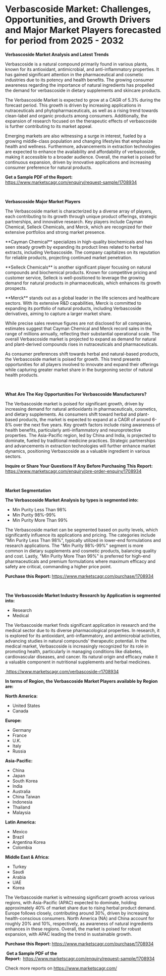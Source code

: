 <p><h1>Verbascoside Market: Challenges, Opportunities, and Growth Drivers and Major Market Players forecasted for period from 2025 - 2032</h1></p><p><strong>Verbascoside Market Analysis and Latest Trends</strong></p>
<p><p>Verbascoside is a natural compound primarily found in various plants, known for its antioxidant, antimicrobial, and anti-inflammatory properties. It has gained significant attention in the pharmaceutical and cosmetic industries due to its potency and health benefits. The growing consumer awareness regarding the importance of natural ingredients has propelled the demand for verbascoside in dietary supplements and skincare products.</p><p>The Verbascoside Market is expected to grow at a CAGR of 5.3% during the forecast period. This growth is driven by increasing applications in nutraceuticals and phytopharmaceuticals, as well as a rising trend towards clean-label and organic products among consumers. Additionally, the expansion of research focused on the therapeutic effects of verbascoside is further contributing to its market appeal. </p><p>Emerging markets are also witnessing a surge in interest, fueled by a growing middle-class population and changing lifestyles that emphasize health and wellness. Furthermore, advancements in extraction technologies are expected to enhance the availability and affordability of verbascoside, making it accessible to a broader audience. Overall, the market is poised for continuous expansion, driven by innovative applications and increasing consumer preference for natural products.</p></p>
<p><strong>Get a Sample PDF of the Report:&nbsp;</strong> <a href="https://www.marketscagr.com/enquiry/request-sample/1708934?utm_campaign=1950&utm_medium=2&utm_source=Github&utm_content=ia&utm_term=27032025&utm_id=verbascoside">https://www.marketscagr.com/enquiry/request-sample/1708934</a></p>
<p>&nbsp;</p>
<p><strong>Verbascoside Major Market Players</strong></p>
<p><p>The Verbascoside market is characterized by a diverse array of players, each contributing to its growth through unique product offerings, strategic partnerships, and innovative research. Key players include Cayman Chemical, Selleck Chemicals, and Merck, which are recognized for their extensive portfolios and strong market presence.</p><p>**Cayman Chemical** specializes in high-quality biochemicals and has seen steady growth by expanding its product lines related to herbal extracts, including Verbascoside. The company capitalizes on its reputation for reliable products, projecting continued market penetration.</p><p>**Selleck Chemicals** is another significant player focusing on natural compounds and biochemical products. Known for competitive pricing and customer service, Selleck is well-positioned to leverage the growing demand for natural products in pharmaceuticals, which enhances its growth prospects.</p><p>**Merck** stands out as a global leader in the life sciences and healthcare sectors. With its extensive R&D capabilities, Merck is committed to expanding its portfolio of natural products, including Verbascoside derivatives, aiming to capture a larger market share.</p><p>While precise sales revenue figures are not disclosed for all companies, estimates suggest that Cayman Chemical and Merck record sales in the range of millions annually, reflecting their substantial operational scale. The overall Verbascoside market is projected to expand as demand for natural and plant-derived compounds rises in nutraceuticals and pharmaceuticals.</p><p>As consumer preferences shift towards herbal and natural-based products, the Verbascoside market is poised for growth. This trend presents opportunities for all players involved to innovate and expand their offerings while capturing greater market share in the burgeoning sector of natural health products.</p></p>
<p>&nbsp;</p>
<p><strong>What Are The Key Opportunities For Verbascoside Manufacturers?</strong></p>
<p><p>The Verbascoside market is poised for significant growth, driven by increasing demand for natural antioxidants in pharmaceuticals, cosmetics, and dietary supplements. As consumers shift toward herbal and plant-based products, the market is expected to expand at a CAGR of around 6-8% over the next five years. Key growth factors include rising awareness of health benefits, particularly anti-inflammatory and neuroprotective properties. The Asia-Pacific region, led by China and India, is projected to dominate, fueled by traditional medicine practices. Strategic partnerships and advancements in extraction technologies will further enhance market dynamics, positioning Verbascoside as a valuable ingredient in various sectors.</p></p>
<p><strong>Inquire or Share Your Questions If Any Before Purchasing This Report:</strong> <a href="https://www.marketscagr.com/enquiry/pre-order-enquiry/1708934?utm_campaign=1950&utm_medium=2&utm_source=Github&utm_content=ia&utm_term=27032025&utm_id=verbascoside">https://www.marketscagr.com/enquiry/pre-order-enquiry/1708934</a></p>
<p>&nbsp;</p>
<p><strong>Market Segmentation</strong></p>
<p><strong>The Verbascoside Market Analysis by types is segmented into:</strong></p>
<p><ul><li>Min Purity Less Than 98%</li><li>Min Purity 98%-99%</li><li>Min Purity More Than 99%</li></ul></p>
<p><p>The Verbascoside market can be segmented based on purity levels, which significantly influence its applications and pricing. The categories include "Min Purity Less Than 98%", typically utilized in lower-end formulations and research applications. The "Min Purity 98%-99%" segment is more common in dietary supplements and cosmetic products, balancing quality and cost. Lastly, "Min Purity More Than 99%" is preferred for high-end pharmaceuticals and premium formulations where maximum efficacy and safety are critical, commanding a higher price point.</p></p>
<p><strong>Purchase this Report:&nbsp;</strong><a href="https://www.marketscagr.com/purchase/1708934?utm_campaign=1950&utm_medium=2&utm_source=Github&utm_content=ia&utm_term=27032025&utm_id=verbascoside">https://www.marketscagr.com/purchase/1708934</a></p>
<p>&nbsp;</p>
<p><strong>The Verbascoside Market Industry Research by Application is segmented into:</strong></p>
<p><ul><li>Research</li><li>Medical</li></ul></p>
<p><p>The Verbascoside market finds significant application in research and the medical sector due to its diverse pharmacological properties. In research, it is explored for its antioxidant, anti-inflammatory, and antimicrobial activities, advancing studies in natural compounds' therapeutic potential. In the medical market, Verbascoside is increasingly recognized for its role in promoting health, particularly in managing conditions like diabetes, cardiovascular diseases, and cancer. Its natural origin and efficacy make it a valuable component in nutritional supplements and herbal medicines.</p></p>
<p><a href="https://www.marketscagr.com/verbascoside-r1708934?utm_campaign=1950&utm_medium=2&utm_source=Github&utm_content=ia&utm_term=27032025&utm_id=verbascoside">&nbsp;https://www.marketscagr.com/verbascoside-r1708934</a></p>
<p><strong>In terms of Region, the Verbascoside Market Players available by Region are:</strong></p>
<p>
    <p> <strong> North America: </strong>
        <ul>
            <li>United States</li>
            <li>Canada</li>
        </ul>
        </p> 
    <p> <strong> Europe: </strong>
        <ul>
            <li>Germany</li>
            <li>France</li>
            <li>U.K.</li>
            <li>Italy</li>
            <li>Russia</li>
        </ul>
        </p> 
    <p> <strong> Asia-Pacific: </strong>
        <ul>
            <li>China</li>
            <li>Japan</li>
            <li>South Korea</li>
            <li>India</li>
            <li>Australia</li>
            <li>China Taiwan</li>
            <li>Indonesia</li>
            <li>Thailand</li>
            <li>Malaysia</li>
        </ul>
        </p> 
    <p> <strong> Latin America: </strong>
        <ul>
            <li>Mexico</li>
            <li>Brazil</li>
            <li>Argentina Korea</li>
            <li>Colombia</li>
        </ul>
        </p> 
    <p> <strong> Middle East & Africa: </strong>
        <ul>
            <li>Turkey</li>
            <li>Saudi</li>
            <li>Arabia</li>
            <li>UAE</li>
            <li>Korea</li>
        </ul>
    </p>
    </p>
<p><p>The Verbascoside market is witnessing significant growth across various regions, with Asia-Pacific (APAC) expected to dominate, holding approximately 40% of market share due to rising herbal product demand. Europe follows closely, contributing around 30%, driven by increasing health-conscious consumers. North America (NA) and China account for roughly 20% and 10%, respectively, as awareness of natural ingredients enhances in these regions. Overall, the market is poised for robust expansion, with APAC leading the trend in sustainable growth.</p></p>
<p><strong>Purchase this Report: </strong><a href="https://www.marketscagr.com/purchase/1708934?utm_campaign=1950&utm_medium=2&utm_source=Github&utm_content=ia&utm_term=27032025&utm_id=verbascoside">https://www.marketscagr.com/purchase/1708934</a></p>
<p>&nbsp;<strong>Get a Sample PDF of the Report:&nbsp;&nbsp;</strong><a href="https://www.marketscagr.com/enquiry/request-sample/1708934?utm_campaign=1950&utm_medium=2&utm_source=Github&utm_content=ia&utm_term=27032025&utm_id=verbascoside">https://www.marketscagr.com/enquiry/request-sample/1708934</a></p>
<p><strong></strong></p>
<p>Check more reports on <a href="https://www.marketscagr.com/?utm_campaign=1950&utm_medium=2&utm_source=Github&utm_content=ia&utm_term=27032025&utm_id=verbascoside">https://www.marketscagr.com/</a></p>